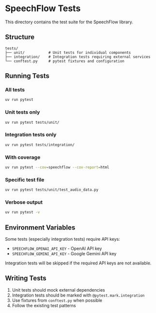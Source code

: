 # SpeechFlow Tests

This directory contains the test suite for the SpeechFlow library.

## Structure

```
tests/
├── unit/           # Unit tests for individual components
├── integration/    # Integration tests requiring external services
└── conftest.py     # pytest fixtures and configuration
```

## Running Tests

### All tests
```bash
uv run pytest
```

### Unit tests only
```bash
uv run pytest tests/unit/
```

### Integration tests only
```bash
uv run pytest tests/integration/
```

### With coverage
```bash
uv run pytest --cov=speechflow --cov-report=html
```

### Specific test file
```bash
uv run pytest tests/unit/test_audio_data.py
```

### Verbose output
```bash
uv run pytest -v
```

## Environment Variables

Some tests (especially integration tests) require API keys:
- `SPEECHFLOW_OPENAI_API_KEY` - OpenAI API key
- `SPEECHFLOW_GEMINI_API_KEY` - Google Gemini API key

Integration tests will be skipped if the required API keys are not available.

## Writing Tests

1. Unit tests should mock external dependencies
2. Integration tests should be marked with `@pytest.mark.integration`
3. Use fixtures from `conftest.py` when possible
4. Follow the existing test patterns